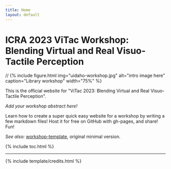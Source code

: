 ```yaml
---
title: Home
layout: default
---
```


# ICRA 2023 ViTac Workshop: Blending Virtual and Real Visuo-Tactile Perception

// {% include figure.html img="uidaho-workshop.jpg" alt="intro image here" caption="Library workshop" width="75%" %}

This is the official website for "ViTac 2023: Blending Virtual and Real Visuo-Tactile Perception".

*Add your workshop abstract here!*

Learn how to create a super quick easy website for a workshop by writing a few markdown files! 
Host it for free on GitHub with gh-pages, and share!
Fun!

*See also:* [workshop-template](https://evanwill.github.io/workshop-template/), original minimal version.

{% include toc.html %}

------

{% include template/credits.html %}

